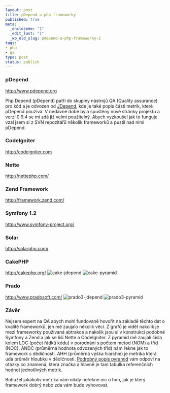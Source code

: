 ```yaml
--- 
layout: post
title: pDepend a php frameworky
published: true
meta: 
  _encloseme: "1"
  _edit_last: "1"
  _wp_old_slug: pdepend-a-php-frameworky-2
tags: 
- php
- qa
type: post
status: publish
---
```

<h3>pDepend</h3>
<a href="http://www.pdepend.org">http://www.pdepend.org</a>

Php Depend (pDepend) patří do skupiny nástrojů QA (Quality assurance) pro kód a je odvozen od <a href="http://clarkware.com/software/JDepend.html">JDepend</a>, kde je také popis části metrik, které pDepend používá. V nedávné době byla spuštěny nové stránky projektu a verzí 0.9.4 se mi zdá již velmi použitelný. Abych vyzkoušel jak to funguje vzal jsem si z SVN repozitářů několik frameworků a pustil nad nimi pDepend.
<h3>CodeIgniter</h3>
<a href="http://codeigniter.com">http://codeigniter.com</a>

<img src="http://blog.prskavec.net/wp-content/uploads/2009/03/ci171-jdepend.png" alt="" />

<img src="http://blog.prskavec.net/wp-content/uploads/2009/03/ci171-pyramid.png" alt="" />
<h3>Nette</h3>
<a href="http://nettephp.com/">http://nettephp.com/</a>

<img style="max-width: 800px;" src="http://blog.prskavec.net/wp-content/uploads/2009/03/nette-jdepend.png" alt="" />

<img style="max-width: 800px;" src="http://blog.prskavec.net/wp-content/uploads/2009/03/nette-pyramid.png" alt="" />
<h3>Zend Framework</h3>
<a href="http://framework.zend.com/">http://framework.zend.com/</a>

<img src="http://blog.prskavec.net/wp-content/uploads/2009/03/zend-jdepend.png" alt="" />

<img src="http://blog.prskavec.net/wp-content/uploads/2009/03/zend-pyramid.png" alt="" />
<h3>Symfony 1.2</h3>
<a href="http://www.symfony-project.org/">http://www.symfony-project.org/</a>

<img src="http://blog.prskavec.net/wp-content/uploads/2009/03/sf12-jdepend.png" alt="" />

<img src="http://blog.prskavec.net/wp-content/uploads/2009/03/sf12-pyramid.png" alt="" />
<h3>Solar</h3>
<a href="http://solarphp.com/">http://solarphp.com/</a>

<img src="http://blog.prskavec.net/wp-content/uploads/2009/03/solar-jdepend.png" alt="" />
<img src="http://blog.prskavec.net/wp-content/uploads/2009/03/solar-pyramid.png" alt="" />

<h3>CakePHP</h3> <a href="http://cakephp.org/">http://cakephp.org/</a>

<img src="http://blog.prskavec.net/wp-content/uploads/2009/03/cake-jdepend.png" alt="cake-jdepend" title="cake-jdepend"  />
<img src="http://blog.prskavec.net/wp-content/uploads/2009/03/cake-pyramid.png" alt="cake-pyramid" title="cake-pyramid"  />


<h3>Prado</h3> <a href="http://www.pradosoft.com/">http://www.pradosoft.com/</a>

<img src="http://blog.prskavec.net/wp-content/uploads/2009/03/prado3-jdepend.png" alt="prado3-jdepend" title="prado3-jdepend"  />
<img src="http://blog.prskavec.net/wp-content/uploads/2009/03/prado3-pyramid.png" alt="prado3-pyramid" title="prado3-pyramid"  />

<h3>Závěr</h3>
Nejsem expert na QA abych mohl fundovaně hovořit na základě těchto dat o kvalitě frameworků, jen mě zaujalo několik věcí. Z grafů je vidět nakolik je mezi frameworky používaná abtrakce a nakolik jsou si v konstrukci podobné Symfony a Zend a jak se liší Nette a CodeIgniter.
Z pyramid mě zaujali čísla kolem LOC (počet řádků kódu) v porodnání s počtem metod (NOM) a tříd (NOC). ANDC (průměrná hodnota odvozených tříd) nám řekne jak to framework s dědičností. AHH (průměrná výška hiarchie) je metrika která udá průměr hloubku v dědičnosti.
<a href="http://www.manuel-pichler.de/archives/31-Using-the-Overview-Pyramid.html">Podrobný popis pyramid</a> vám odpoví na otázky co znamená, která značka a hlavně je tam tabulka referenčních hodnot jednotlivých metrik.

Bohužel jakákoliv metrika vám nikdy neřekne nic o tom, jak je který framework dobrý nebo zda vám bude vyhovovat.
<div class="zemanta-pixie"><img class="zemanta-pixie-img" src="http://img.zemanta.com/pixy.gif?x-id=0edc62c8-1f17-4faa-a8c9-fa5ade65fd27" alt="" /></div>
